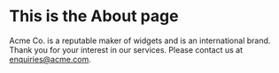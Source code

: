# This is the About page

Acme Co. is a reputable maker of widgets and is an international brand.
Thank you for your interest in our services. Please contact us at enquiries@acme.com.

